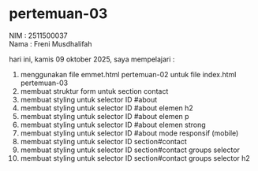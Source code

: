 # pertemuan-03

NIM : 2511500037<br>
Nama : Freni Musdhalifah<br>

hari ini, kamis 09 oktober 2025, saya mempelajari :
<ol>
<li>menggunakan file emmet.html pertemuan-02 untuk file  index.html pertemuan-03</li>
<li>membuat struktur form untuk section contact</li>
<li>membuat styling untuk selector ID #about</li>
<li>membuat styling untuk selector ID #about elemen h2</li>
<li>membuat styling untuk selector ID #about elemen p</li>
<li>membuat styling untuk selector ID #about elemen strong</li>
<li>membuat styling untuk selector ID #about mode responsif (mobile)</li>
<li>membuat styling untuk selector ID section#contact</li>
<li>membuat styling untuk selector ID section#contact groups selector</li>
<li>membuat styling untuk selector ID section#contact groups selector h2</li>
</ol>
